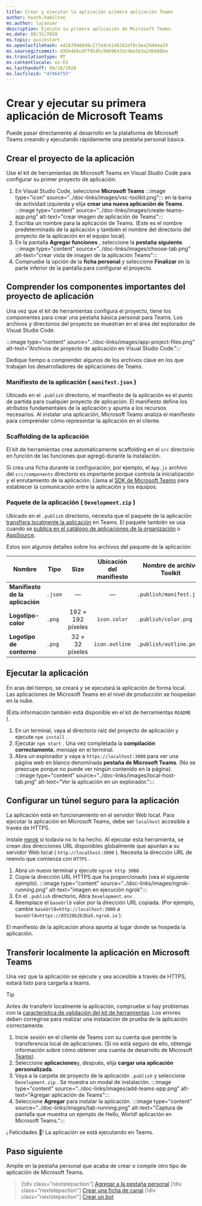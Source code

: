 ```yaml
---
title: Crear y ejecutar la aplicación primera aplicación Teams
author: heath-hamilton
ms.author: lajanuar
description: Ejecute su primera aplicación de Microsoft Teams.
ms.date: 08/31/2020
ms.topic: quickstart
ms.openlocfilehash: 441b70480d9c177e9c6140342df8c9ea29494a29
ms.sourcegitcommit: d3bb4bbcdff9545c9869647dcdbe563a2db868be
ms.translationtype: MT
ms.contentlocale: es-ES
ms.lasthandoff: 09/18/2020
ms.locfileid: "47964755"
---
```

# <a name="build-and-run-your-first-microsoft-teams-app"></a>Crear y ejecutar su primera aplicación de Microsoft Teams

Puede pasar directamente al desarrollo en la plataforma de Microsoft Teams creando y ejecutando rápidamente una pestaña personal básica.

## <a name="create-your-app-project"></a>Crear el proyecto de la aplicación

Use el kit de herramientas de Microsoft Teams en Visual Studio Code para configurar su primer proyecto de aplicación.

1. En Visual Studio Code, seleccione **Microsoft Teams** :::image type="icon" source="../doc-links/images/vsc-toolkit.png"::: en la barra de actividad izquierda y elija **crear una nueva aplicación de Teams**.
:::image type="content" source="../doc-links/images/create-teams-app.png" alt-text="crear imagen de aplicación de Teams":::
1. Escriba un nombre para la aplicación de Teams. (Este es el nombre predeterminado de la aplicación y también el nombre del directorio del proyecto de la aplicación en el equipo local).
1. En la pantalla **Agregar funciones** , seleccione la **pestaña** **siguiente**.
:::image type="content" source="../doc-links/images/choose-tab.png" alt-text="crear vista de imagen de la aplicación Teams":::
1. Compruebe la opción de la **ficha personal** y seleccione **Finalizar** en la parte inferior de la pantalla para configurar el proyecto.

## <a name="understand-important-app-project-components"></a>Comprender los componentes importantes del proyecto de aplicación

Una vez que el kit de herramientas configura el proyecto, tiene los componentes para crear una pestaña básica personal para Teams. Los archivos y directorios del proyecto se muestran en el área del explorador de Visual Studio Code.

:::image type="content" source="../doc-links/images/app-project-files.png" alt-text="Archivos de proyecto de aplicación en Visual Studio Code.":::

Dedique tiempo a comprender algunos de los archivos clave en los que trabajan los desarrolladores de aplicaciones de Teams.

### <a name="app-manifest-manifestjson"></a>Manifiesto de la aplicación ( `manifest.json` )

Ubicado en el `.publish` directorio, el manifiesto de la aplicación es el punto de partida para cualquier proyecto de aplicación. El manifiesto define los atributos fundamentales de la aplicación y apunta a los recursos necesarios. Al instalar una aplicación, Microsoft Teams analiza el manifiesto para comprender cómo representar la aplicación en el cliente.

### <a name="app-scaffolding"></a>Scaffolding de la aplicación

El kit de herramientas crea automáticamente scaffolding en el `src` directorio en función de las funciones que agregó durante la instalación.

Si crea una ficha durante la configuración, por ejemplo, el `App.js` archivo del `src/components` directorio es importante porque controla la inicialización y el enrutamiento de la aplicación. Llama al [SDK de Microsoft Teams](../../tabs/how-to/using-teams-client-sdk.md) para establecer la comunicación entre la aplicación y los equipos.

### <a name="app-package-developmentzip"></a>Paquete de la aplicación ( `Development.zip` )

Ubicado en el `.publish` directorio, necesita que el paquete de la aplicación [transfiera localmente la aplicación](../../concepts/deploy-and-publish/overview.md#upload-your-app-directly) en Teams. El paquete también se usa cuando se [publica en el catálogo de aplicaciones de la organización](../../concepts/deploy-and-publish/overview.md#publish-to-your-organizations-app-catalog) o [AppSource](../../concepts/deploy-and-publish/appsource/publish.md).

Estos son algunos detalles sobre los archivos del paquete de la aplicación:

|Nombre|Tipo|Size|Ubicación del manifiesto|Nombre de archivo Toolkit|
|---|---|:---:|:---:|-----|
|**Manifiesto de la aplicación**|`.json`| — | — |`.publish/manifest.json`|
|**Logotipo-color**|`.png`|192 &times; 192 píxeles|`icon.color`|`.publish/color.png`|
|**Logotipo de contorno**|`.png`|32 &times; 32 píxeles|`icon.outline`|`.publish/outline.png`|

## <a name="run-your-app"></a>Ejecutar la aplicación

En aras del tiempo, se creará y se ejecutará la aplicación de forma local. Las aplicaciones de Microsoft Teams en el nivel de producción se hospedan en la nube.

(Esta información también está disponible en el kit de herramientas `README` ).

1. En un terminal, vaya al directorio raíz del proyecto de aplicación y ejecute `npm install` .
1. Ejecutar `npm start` . Una vez completada la **compilación correctamente.** mensaje en el terminal.
1. Abra un explorador y vaya a `https://localhost:3000` para ver una página web en blanco denominada **pestaña de Microsoft Teams**. (No se preocupe porque no puede ver ningún contenido en la página).<br/>
   :::image type="content" source="../doc-links/images/local-host-tab.png" alt-text="Ver la aplicación en un explorador.":::

## <a name="set-up-a-secure-tunnel-to-your-app"></a>Configurar un túnel seguro para la aplicación

La aplicación está en funcionamiento en el servidor Web local. Para ejecutar la aplicación en Microsoft Teams, debe ser `localhost` accesible a través de HTTPS.

Instale [ngrok](https://ngrok.com/download) si todavía no lo ha hecho. Al ejecutar esta herramienta, se crean dos direcciones URL disponibles globalmente que apuntan a su servidor Web local ( `http://localhost:3000` ). Necesita la dirección URL de reenvío que comienza con `HTTPS` .

1. Abra un nuevo terminal y ejecute `ngrok http 3000` .
1. Copie la dirección URL HTTPS que ha proporcionado (vea el siguiente ejemplo).
:::image type="content" source="../doc-links/images/ngrok-running.png" alt-text="imagen en ejecución ngrok":::
1. En el `.publish` directorio, Abra `Development.env` .
1. Reemplace el `baseUrl0` valor por la dirección URL copiada. (Por ejemplo, cambie `baseUrl0=http://localhost:3000` a `baseUrl0=https://85528b2b3ba5.ngrok.io` ).

El manifiesto de la aplicación ahora apunta al lugar donde se hospeda la aplicación.

## <a name="sideload-your-app-in-teams"></a>Transferir localmente la aplicación en Microsoft Teams

Una vez que la aplicación se ejecute y sea accesible a través de HTTPS, estará listo para cargarla a teams.

> [!TIP]
> Antes de transferir localmente la aplicación, compruebe si hay problemas con la [característica de validación del kit de herramientas](../../concepts/deploy-and-publish/appsource/prepare/submission-checklist.md#teams-app-validation-tool). Los errores deben corregirse para realizar una instalación de prueba de la aplicación correctamente.

1. Inicie sesión en el cliente de Teams con su cuenta que permite la transferencia local de aplicaciones. (Si no está seguro de ello, obtenga información sobre cómo obtener una cuenta de desarrollo de Microsoft [Teams](../build-your-first-app/building-real-world-app.md#set-up-your-development-account)).
1. Seleccione **aplicaciones**y, después, elija **cargar una aplicación personalizada**.
1. Vaya a la carpeta de proyecto de la aplicación `.publish` y seleccione `Development.zip` . Se muestra un modal de instalación.
:::image type="content" source="../doc-links/images/add-teams-app.png" alt-text="Agregar aplicación de Teams":::
1. Seleccione **Agregar** para instalar la aplicación.
:::image type="content" source="../doc-links/images/tab-running.png" alt-text="Captura de pantalla que muestra un ejemplo de Hello, World! aplicación en Microsoft Teams.":::

¡ Felicidades 🎉! La aplicación se está ejecutando en Teams.

## <a name="next-step"></a>Paso siguiente

Amplíe en la pestaña personal que acaba de crear o compile otro tipo de aplicación de Microsoft Teams.

> [!div class="nextstepaction"]
> [Agregar a la pestaña personal](../build-your-first-app/add-personal-tab.md)
> [!div class="nextstepaction"]
> [Crear una ficha de canal](../build-your-first-app/add-channel-tab.md)
> [!div class="nextstepaction"]
> [Crear un bot](../build-your-first-app/add-bot.md)
